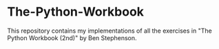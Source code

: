 # The-Python-Workbook
This repository contains my implementations of all the exercises in "The Python Workbook (2nd)" by Ben Stephenson.

